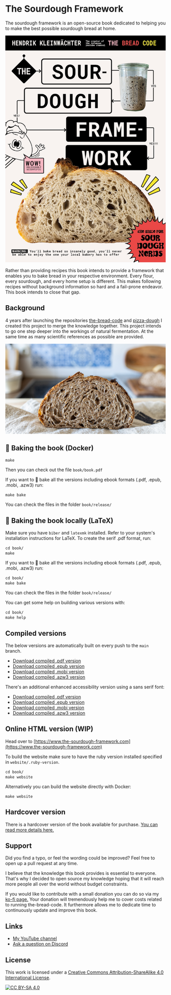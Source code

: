 # The Sourdough Framework

The sourdough framework is an open-source book dedicated to
helping you to make the best possible sourdough bread at home.

![The book cover](book/cover/cover-page.jpg)

Rather than providing recipes this book intends to provide a
framework that enables you to bake bread in your respective
environment. Every flour, every sourdough, and every home setup
is different. This makes following recipes without background
information so hard and a fail-prone endeavor. This book
intends to close that gap.

## Background

4 years after launching the repositories [the-bread-code](https://github.com/hendricius/the-bread-code)
and [pizza-dough](https://github.com/hendricius/pizza-dough) I
created this project to merge the knowledge together. This
project intends to go one step deeper into the workings of
natural fermentation. At the same time as many scientific references
as possible are provided.

![A whole wheat sourdough bread](./book/images/whole-wheat-crumb.jpg)


## 🍞 Baking the book (Docker)

```console
make
```

Then you can check out the file `book/book.pdf`

If you want to 🍞 bake all the versions including ebook formats (.pdf, .epub, .mobi, .azw3) run:

```console
make bake
```

You can check the files in  the folder `book/release/`

## 🍞 Baking the book locally (LaTeX)

Make sure you have `biber` and `latexmk` installed. Refer to your system's
installation instructions for LaTeX. To create the serif .pdf format, run:

```console
cd book/
make
```

If you want to 🍞 bake all the versions including ebook formats (.pdf, .epub, .mobi, .azw3) run:

```console
cd book/
make bake
```

You can check the files in the folder `book/release/`

You can get some help on building various versions with:

```console
cd book/
make help
```
## Compiled versions

The below versions are automatically built on every push to the `main` branch.

* [Download compiled .pdf version](https://www.the-bread-code.io/book.pdf)
* [Download compiled .epub version](https://www.the-bread-code.io/book.epub)
* [Download compiled .mobi version](https://www.the-bread-code.io/book.mobi)
* [Download compiled .azw3 version](https://www.the-bread-code.io/book.azw3)

There's an additional enhanced accessibility version using a sans serif font:

* [Download compiled .pdf version](https://www.the-bread-code.io/book-sans-serif.pdf)
* [Download compiled .epub version](https://www.the-bread-code.io/book-sans-serif.epub)
* [Download compiled .mobi version](https://www.the-bread-code.io/book-sans-serif.mobi)
* [Download compiled .azw3 version](https://www.the-bread-code.io/book-sans-serif.azw3)

## Online HTML version (WIP)

Head over to [https://www.the-sourdough-framework.com](https://www.the-sourdough-framework.com)

To build the website make sure to have the ruby version installed specified in
`website/.ruby-version`.

```console
cd book/
make website
```

Alternatively you can build the website directly with Docker:

```console
make website
```

## Hardcover version

There is a hardcover version of the book available for purchase. [You can
read more details here.](https://breadco.de/physical-book)

## Support

Did you find a typo, or feel the wording could be improved?
Feel free to open up a pull request at any time.

I believe that the knowledge this book provides is essential to everyone.
That's why I decided to open source my knowledge hoping
that it will reach more people all over the world without
budget constraints.

If you would like to contribute with a small donation you can do so
via my [ko-fi page.](https://breadco.de/book) Your donation will tremendously
help me to cover costs related to running the-bread-code. It furthermore allows
me to dedicate time to continuously update and improve this book.

## Links

* [My YouTube channel](https://youtube.com/c/thebreadcode)
* [Ask a question on Discord](https://breadco.de/discord)

## License

This work is licensed under a [Creative Commons Attribution-ShareAlike 4.0
International License][cc-by-sa].

[![CC BY-SA 4.0][cc-by-sa-image]][cc-by-sa]

[cc-by-sa]: http://creativecommons.org/licenses/by-sa/4.0/
[cc-by-sa-image]: https://licensebuttons.net/l/by-sa/4.0/88x31.png
[cc-by-sa-shield]: https://img.shields.io/badge/License-CC%20BY--SA%204.0-lightgrey.svg
